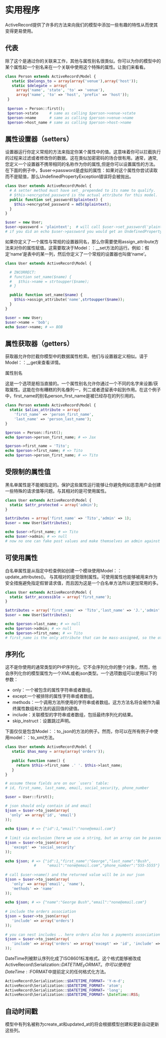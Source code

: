 # 实用程序

ActiveRecord提供了许多的方法来向我们的模型中添加一些有趣的特性从而使其变得更易使用。

## 代表

除了这个是通过你的关联来工作，其他与属性别名很类似。你可以为你的模型中的某个属性起一个别名来在一个关联中使用这个特殊的属性。让我们来看看。

```php
class Person extends ActiveRecord\Model {
   static $belongs_to = array(array('venue'),array('host'));
   static $delegate = array(
     array('name', 'state', 'to' => 'venue'),
     array('name', 'to' => 'host', 'prefix' => 'host'));
 }
 
 $person = Person::first();
 $person->state     # same as calling $person->venue->state
 $person->name      # same as calling $person->venue->name
 $person->host_name # same as calling $person->host->name
```

## 属性设置器（setters）

设置器运行你定义常规的方法来指定你某个属性中的值。这意味着你可以拦截执行的过程来过滤或者修改你的数据。这在类似加密密码的场合很有用。通常，通常,您定义一个设置器不携带相同的名称作为你的属性,但是你可以设置属性的方法。在下面的例子中，$user->password是虚拟的属性：如果对这个属性你尝试读取而不是赋值，那么UndefinedPropertyException错误将会被抛出。

```php
class User extends ActiveRecord\Model {
  # A setter method must have set_ prepended to its name to qualify.
  # $this->encrypted_password is the actual attribute for this model.
  public function set_password($plaintext) {
    $this->encrypted_password = md5($plaintext);
  }
}

$user = new User;
$user->password = 'plaintext';  # will call $user->set_password('plaintext')
# if you did an echo $user->password you would get an UndefinedPropertyException
```

如果你定义了一个属性与常规的设置器同名，那么你需要使用assign_attribute方法来对你的属性赋值。这需要取决于Model：：__set方法的运行。例如：假定‘name’是表中的某一列，然后你定义了一个常规的设置器也叫做‘name’。

```php
class User extends ActiveRecord\Model {

  # INCORRECT:
  # function set_name($name) {
  #   $this->name = strtoupper($name);
  # }

  public function set_name($name) {
    $this->assign_attribute('name',strtoupper($name));
  }
}

$user = new User;
$user->name = 'bob';
echo $user->name; # => BOB
```

## 属性获取器（getters）

获取器允许你拦截你模型中的数据属性检索。他们与设置器定义相似。请于Model：：__get来查看详情。

属性别名

这是一个选项是相当直接的。一个属性别名允许你通过一个不同的名字来设置/获取属性。这能在你有糟糕的列名像列一，列二或者遗留表中起到作用。在这个例子中，first_name的别名person_first_name是被已经存在的列引用的。

```php
class Person extends ActiveRecord\Model {
  static $alias_attribute = array(
    'first_name' => 'person_first_name',
    'last_name' => 'person_last_name');
}

$person = Person::first();
echo $person->person_first_name; # => Jax

$person->first_name = 'Tito';
echo $person->first_name; # => Tito
echo $person->person_first_name; # => Tito
```

## 受限制的属性值

黑名单属性是不能被指定的。保护这些属性运行能够让你避免例如恶意用户会创建一些特殊的请求值等问题。与其相对的是可使用属性。

```PHP
class User extends ActiveRecord\Model {
  static $attr_protected = array('admin');
}

$attributes = array('first_name' => 'Tito','admin' => 1);
$user = new User($attributes);

echo $user->first_name; # => Tito
echo $user->admin; # => null
# now no one can fake post values and make themselves an admin against your will!
```

## 可使用属性

白名单属性是从指定中检查例如创建一个模块使用Model：：update_attributes()。
与其相对的是受限制属性。可使用属性也能够被用来作为安全措施避免指定假冒请求值，而且因为这是一个白名单方法所以更加常用的多。

```php
class User extends ActiveRecord\Model {
  static $attr_accessible = array('first_name');
}

$attributes = array('first_name' => 'Tito','last_name' => 'J.','admin' => 1);
$user = new User($attributes);

echo $person->last_name; # => null
echo $person->admin; # => null
echo $person->first_name; # => Tito
# first_name is the only attribute that can be mass-assigned, so the other 2 are null
```

## 序列化

这不是你使用的通常类型的PHP序列化。它不会序列化你的整个对象，然而，他会序列化你的模型属性为一个XML或者json类型。一个选项数组可以使用以下的参数：

- only：一个被包含的属性字符串或者数组。
- except:一个被排除的属性字符串或者数组。
- methods：一个调用方法所使用的字符串或者数组。这方方法名将会被作为最终属性数组和方法的返回值的键值。
- include：关联模型的字符串或者数组，包括最终序列化的结果。
- skip_instruct：设置跳过声明。

下面仅仅是包含Model：：to_json的方法的例子。然而，你可以在所有例子中使用model：：to_xml方法。

```php
class User extends ActiveRecord\Model {
   static $has_many = array(array('orders'));
 
   public function name() {
     return $this->first_name .' '. $this->last_name;
   }
}

# assume these fields are on our `users` table:
# id, first_name, last_name, email, social_security, phone_number

$user = User::first();

# json should only contain id and email
$json = $user->to_json(array(
  'only' => array('id', 'email')
));
 
echo $json; # => {"id":1,"email":"none@email.com"}
 
# limit via exclusion (here we use a string, but an array can be passed)
$json = $user->to_json(array(
   'except' => 'social_security'
));
 
echo $json; # => {"id":1,"first_name":"George","last_name":"Bush",
             #     "email":"none@email.com","phone_number":"555-5555"}
 
# call $user->name() and the returned value will be in our json
$json = $user->to_json(array(
   'only' => array('email', 'name'),
   'methods' => 'name'
));
 
echo $json; # => {"name":"George Bush","email":"none@email.com"}
 
# include the orders association
$json = $user->to_json(array(
   'include' => array('orders')
));
 
# you can nest includes .. here orders also has a payments association
$json = $user->to_json(array(
   'include' => array('orders' => array('except' => 'id', 'include' => 'payments')
));
```

DateTime列被默认序列化成了ISO8601标准格式。这个格式能够被改成ActiveRecord\Serialization::$DATETIME_FORMAT。你可以使用在DateTime::$FORMAT中提前定义的任何格式化方法。

```php
ActiveRecord\Serialization::$DATETIME_FORMAT= 'Y-m-d';
ActiveRecord\Serialization::$DATETIME_FORMAT= 'atom';
ActiveRecord\Serialization::$DATETIME_FORMAT= 'long';
ActiveRecord\Serialization::$DATETIME_FORMAT= \DateTime::RSS;
```

## 自动时间戳

模型中有列名被称为create_at和updated_at的将会根据模型创建和更新自动更新这些列。

